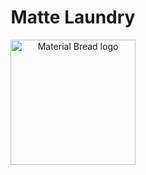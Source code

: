 <h1 align="center">Matte Laundry</h1>

<p align="center">
    <img width="200" src="" alt="Material Bread logo">
</p>
